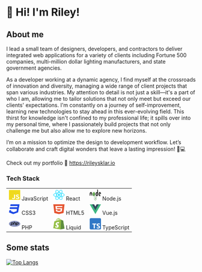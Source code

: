 # 👋 Hi! I'm Riley!

## About me

I lead a small team of designers, developers, and contractors to deliver integrated web applications for a variety of clients including Fortune 500 companies, multi-million dollar lighting manufacturers, and state government agencies. 

As a developer working at a dynamic agency, I find myself at the crossroads of innovation and diversity, managing a wide range of client projects that span various industries. My attention to detail is not just a skill—it's a part of who I am, allowing me to tailor solutions that not only meet but exceed our clients' expectations. I'm constantly on a journey of self-improvement, learning new technologies to stay ahead in this ever-evolving field. This thirst for knowledge isn't confined to my professional life; it spills over into my personal time, where I passionately build projects that not only challenge me but also allow me to explore new horizons.

I’m on a mission to optimize the design to development workflow. Let’s collaborate and craft digital wonders that leave a lasting impression! 🚀💻

Check out my portfolio 🔗 https://rileysklar.io

<!-- ### Languages I speak:

![JavaScript](icons/js.svg) JavaScript
![React](icons/react.svg) React
![React](icons/react.svg) React Native
![HTML5](icons/html5.svg) HTML5
![CSS3](icons/css3.svg) CSS3
![Vue Icon](icons/vue.svg) Vue.js -->

### Tech Stack

<table>
  <tr>
    <td><img src="icons/js.svg" alt="JavaScript" width="30" height="30"/> JavaScript</td>
    <td><img src="icons/react.svg" alt="React" width="30" height="30"/> React</td>
    <td><img src="icons/node.svg" alt="Node.js" width="30" height="30"/> Node.js</td>
  <tr>
    <td><img src="icons/css3.svg" alt="CSS3" width="30" height="30"/> CSS3</td>
    <td><img src="icons/html5.svg" alt="HTML5" width="30" height="30"/> HTML5</td>
    <td><img src="icons/vue.svg" alt="Vue Icon" width="30" height="30"/> Vue.js</td>
  </tr>
   <tr>
    <td><img src="icons/php.svg" alt="PHP" width="30" height="30"/> PHP</td>
    <td><img src="icons/liquid.svg" alt="Shopify Liquid" width="30" height="30"/> Liquid</td>
    <td><img src="icons/typescript.svg" alt="TypeScript" width="30" height="30"/> TypeScript</td>
  </tr>
  <!-- <tr>
    <td><img src="icons/typescript.svg" alt="TypeScript" width="30" height="30"/> TypeScript</td>
    <td><img src="icons/react.svg" alt="React Native" width="30" height="30"/> React Native</td>
  </tr> -->
</table>
<!-- <p>
  <img src="icons/js.svg" alt="JavaScript" width="30" height="30"/> JavaScript<br>
  <img src="icons/react.svg" alt="React" width="30" height="30"/> React<br>
  <img src="icons/react.svg" alt="React Native" width="30" height="30"/> React Native<br>
  <img src="icons/html5.svg" alt="HTML5" width="30" height="30"/> HTML5<br>
  <img src="icons/css3.svg" alt="CSS3" width="30" height="30"/> CSS3<br>
  <img src="icons/vue.svg" alt="Vue Icon" width="30" height="30"/> Vue.js
</p> -->

## Some stats

[![Top Langs](https://github-readme-stats.vercel.app/api/top-langs/?username=rileysklar&layout=compact&theme=dark&bg_color=22272e&title_color=ffffff&text_color=ffffff)](https://github.com/anuraghazra/github-readme-stats)
